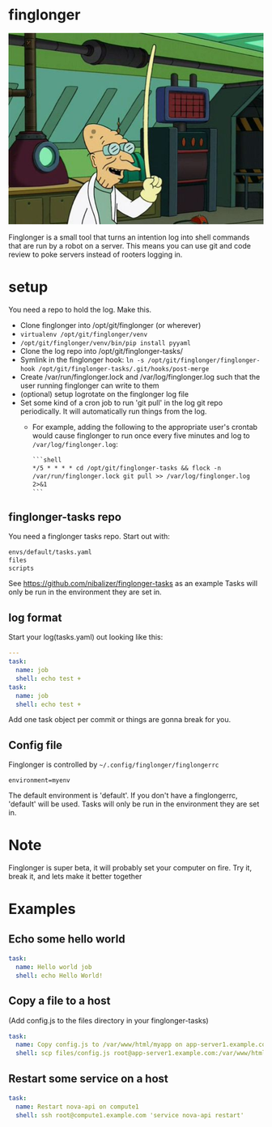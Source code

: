 # finglonger

![Finglonger](futurama_finglonger.jpg)

Finglonger is a small tool that turns an intention log into shell commands that are run by a robot on a server. This means you can use git and code review to poke servers instead of rooters logging in.

# setup

You need a repo to hold the log. Make this.

* Clone finglonger into /opt/git/finglonger (or wherever)
* `virtualenv /opt/git/finglonger/venv`
* `/opt/git/finglonger/venv/bin/pip install pyyaml`
* Clone the log repo into /opt/git/finglonger-tasks/
* Symlink in the finglonger hook: `ln -s /opt/git/finglonger/finglonger-hook /opt/git/finglonger-tasks/.git/hooks/post-merge`
* Create /var/run/finglonger.lock and /var/log/finglonger.log such that the user running finglonger can write to them
* (optional) setup logrotate on the finglonger log file
* Set some kind of a cron job to run 'git pull' in the log git repo periodically. It will automatically run things from the log.
  * For example, adding the following to the appropriate user's crontab would cause finglonger to run once every five minutes and log to `/var/log/finglonger.log`:

        ```shell
        */5 * * * * cd /opt/git/finglonger-tasks && flock -n /var/run/finglonger.lock git pull >> /var/log/finglonger.log 2>&1
        ```

## finglonger-tasks repo

You need a finglonger tasks repo. Start out with:

```
envs/default/tasks.yaml
files
scripts
```

See https://github.com/nibalizer/finglonger-tasks as an example
Tasks will only be run in the environment they are set in.



## log format

Start your log(tasks.yaml) out looking like this:


```yaml
---
task:
  name: job
  shell: echo test +
task:
  name: job
  shell: echo test +

```


Add one task object per commit or things are gonna break for you.


## Config file

Finglonger is controlled by `~/.config/finglonger/finglongerrc`

```
environment=myenv
```

The default environment is 'default'. If you don't have a finglongerrc, 'default' will be used.
Tasks will only be run in the environment they are set in.

# Note

Finglonger is super beta, it will probably set your computer on fire. Try it, break it, and lets make it better together


# Examples

## Echo some hello world


```yaml
task:
  name: Hello world job
  shell: echo Hello World!
```


## Copy a file to a host

(Add config.js to the files directory in your finglonger-tasks)

```yaml
task:
  name: Copy config.js to /var/www/html/myapp on app-server1.example.com
  shell: scp files/config.js root@app-server1.example.com:/var/www/html/myapp/config.js
```

## Restart some service on a host


```yaml
task:
  name: Restart nova-api on compute1
  shell: ssh root@compute1.example.com 'service nova-api restart'
```


